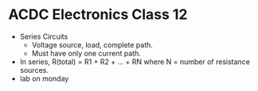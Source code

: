 # ACDC Electronics Class 12
- Series Circuits
  - Voltage source, load, complete path.
  - Must have only one current path.
- In series, R(total) = R1 + R2 + ... + RN where N = number of resistance sources.
- lab on monday
